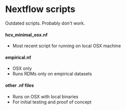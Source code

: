# Nextflow scripts
Outdated scripts. Probably don't work.

#### hcv_minimal_osx.nf
* Most recent script for running on local OSX machine

#### empirical.nf
* OSX only
* Runs RDMs only on empirical datasets

#### other .nf files
* Runs on OSX with local binaries
* For initial testing and proof of concept
